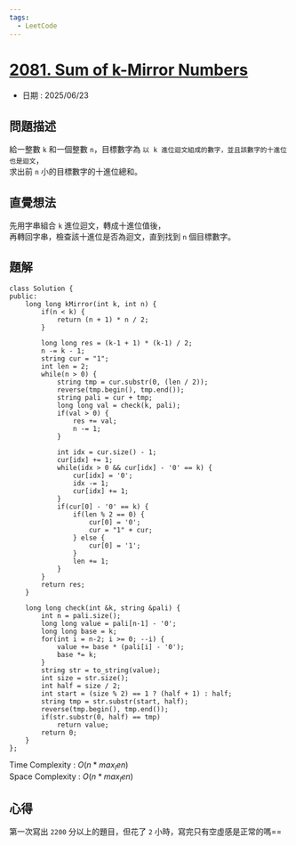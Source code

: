 ```yaml
---
tags:
  - LeetCode
---
```


# [2081. Sum of k-Mirror Numbers](https://leetcode.com/problems/sum-of-k-mirror-numbers/description/)  

+ 日期 : 2025/06/23  

## 問題描述  

給一整數 `k` 和一個整數 `n`，目標數字為 `以 k 進位迴文組成的數字，並且該數字的十進位也是迴文`，  
求出前 `n` 小的目標數字的十進位總和。  

## 直覺想法  

先用字串組合 `k` 進位迴文，轉成十進位值後，  
再轉回字串，檢查該十進位是否為迴文，直到找到 `n` 個目標數字。  

## 題解  

```cpp=
class Solution {
public:
    long long kMirror(int k, int n) {
        if(n < k) {
            return (n + 1) * n / 2;
        }

        long long res = (k-1 + 1) * (k-1) / 2;
        n -= k - 1;
        string cur = "1";
        int len = 2;
        while(n > 0) {
            string tmp = cur.substr(0, (len / 2));
            reverse(tmp.begin(), tmp.end());
            string pali = cur + tmp;
            long long val = check(k, pali);
            if(val > 0) {
                res += val;
                n -= 1;
            }

            int idx = cur.size() - 1;
            cur[idx] += 1;
            while(idx > 0 && cur[idx] - '0' == k) {
                cur[idx] = '0';
                idx -= 1;
                cur[idx] += 1;
            }
            if(cur[0] - '0' == k) {
                if(len % 2 == 0) {
                    cur[0] = '0';
                    cur = "1" + cur;
                } else {
                    cur[0] = '1';
                }
                len += 1;
            }
        }
        return res;
    }

    long long check(int &k, string &pali) {
        int n = pali.size();
        long long value = pali[n-1] - '0';
        long long base = k;
        for(int i = n-2; i >= 0; --i) {
            value += base * (pali[i] - '0');
            base *= k;
        }
        string str = to_string(value);
        int size = str.size();
        int half = size / 2;
        int start = (size % 2) == 1 ? (half + 1) : half;
        string tmp = str.substr(start, half);
        reverse(tmp.begin(), tmp.end());
        if(str.substr(0, half) == tmp)
            return value;
        return 0;
    }
};
```

Time Complexity : $O(n * max_len)$  
Space Complexity : $O(n * max_len)$  

## 心得  

第一次寫出 `2200` 分以上的題目，但花了 `2` 小時，寫完只有空虛感是正常的嗎==  
